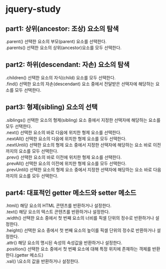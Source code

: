 # jquery-study
 
<h2>part1: 상위(ancestor: 조상) 요소의 탐색</h2>
  .parent() 선택한 요소의 부모(parent) 요소를 선택한다.<br>
  .parents() 선택한 요소의 상위(ancestor)요소를 모두 선택한다.<br>

<h2>part2: 하위(descendant: 자손) 요소의 탐색</h2>
  .children() 선택한 요소의 자식(child) 요소를 모두 선택한다.<br>
  .find() 선택한 요소의 자손(descendant) 요소 중에서 전달받은 선택자에 해당하는 요소를 모두 선택한다.<br>

<h2>part3: 형제(sibling) 요소의 선택</h2>
  .siblings() 선택한 요소의 형제(sibling) 요소 중에서 지정한 선택자에 해당하는 요소를 모두 선택한다.<br>
  .next() 선택한 요소의 바로 다음에 위치한 형제 요소를 선택한다.<br>
  .nextAll() 선택한 요소의 다음에 위치한 형제 요소를 모두 선택한다.<br>
  .nextUntil() 선택한 요소의 형제 요소 중에서 지정한 선택자에 해당하는 요소 바로 이전까지의 요소를 모두 선택한다.<br>
  .prev() 선택한 요소의 바로 이전에 위치한 형제 요소를 선택한다.<br>
  .prevAll() 선택한 요소의 이전에 위치한 형제 요소를 모두 선택한다.<br>
  .prevUntil() 선택한 요소의 형제 요소 중에서 지정한 선택자에 해당하는 요소 바로 다음까지의 요소를 모두 선택한다.<br>

<h2>part4: 대표적인 getter 메소드와 setter 메소드</h2>
  .html() 해당 요소의 HTML 콘텐츠를 반환하거나 설정한다.<br>
  .text() 해당 요소의 텍스트 콘텐츠를 반환하거나 설정한다.<br>
  .width() 선택한 요소 중에서 첫 번째 요소의 너비를 픽셀 단위의 정수로 반환하거나 설정한다.<br>
  .height() 선택한 요소 중에서 첫 번째 요소의 높이를 픽셀 단위의 정수로 반환하거나 설정한다.<br>
  .attr() 해당 요소의 명시된 속성의 속성값을 반환하거나 설정한다.<br>
  .position() 선택한 요소 중에서 첫 번째 요소에 대해 특정 위치에 존재하는 객체를 반환한다.(getter 메소드)<br>
  .val() \<form\>요소의 값을 반환하거나 설정한다.<br>